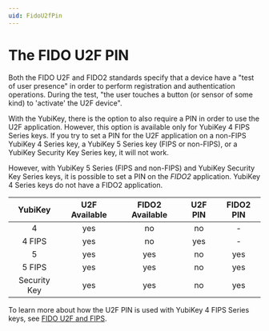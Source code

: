 ```yaml
---
uid: FidoU2fPin
---
```


<!-- Copyright 2021 Yubico AB

Licensed under the Apache License, Version 2.0 (the "License");
you may not use this file except in compliance with the License.
You may obtain a copy of the License at

    http://www.apache.org/licenses/LICENSE-2.0

Unless required by applicable law or agreed to in writing, software
distributed under the License is distributed on an "AS IS" BASIS,
WITHOUT WARRANTIES OR CONDITIONS OF ANY KIND, either express or implied.
See the License for the specific language governing permissions and
limitations under the License. -->

# The FIDO U2F PIN

Both the FIDO U2F and FIDO2 standards specify that a device have a "test of user presence"
in order to perform registration and authentication operations. During the test,
"the user touches a button (or sensor of some kind) to 'activate' the U2F
device".

With the YubiKey, there is the option to also require a PIN in order to use the U2F
application. However, this option is available only for YubiKey 4 FIPS
Series keys. If you try to set a PIN for the U2F application on a non-FIPS YubiKey 4 Series key,
a YubiKey 5 Series key (FIPS or non-FIPS), or a YubiKey Security Key Series key, it will not
work.

However, with YubiKey 5 Series (FIPS and non-FIPS) and YubiKey Security Key Series keys, it 
is possible to set a PIN on the *FIDO2*
application. YubiKey 4 Series keys do not have a FIDO2 application.

| YubiKey      | U2F Available | FIDO2 Available | U2F PIN | FIDO2 PIN |
|:------------:|:-------------:|:---------------:|:-------:|:---------:|
|   4          |      yes      |       no        |   no    |     -     |
|   4 FIPS     |      yes      |       no        |   yes   |     -     |
|   5          |      yes      |       yes       |   no    |    yes    |
|   5 FIPS     |      yes      |       yes       |   no    |    yes    |
| Security Key |      yes      |       yes       |   no    |    yes    |

To learn more about how the U2F PIN is used with YubiKey 4 FIPS
Series keys, see [FIDO U2F and FIPS](fips-mode.md).
